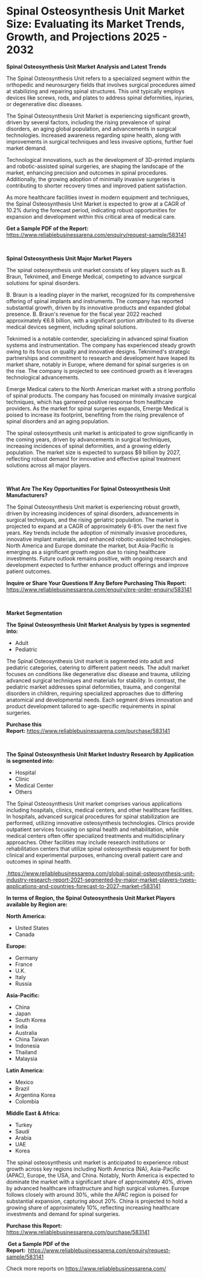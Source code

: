 <p><h1>Spinal Osteosynthesis Unit Market Size: Evaluating its Market Trends, Growth, and Projections 2025 - 2032</h1></p><p><strong>Spinal Osteosynthesis Unit Market Analysis and Latest Trends</strong></p>
<p><p>The Spinal Osteosynthesis Unit refers to a specialized segment within the orthopedic and neurosurgery fields that involves surgical procedures aimed at stabilizing and repairing spinal structures. This unit typically employs devices like screws, rods, and plates to address spinal deformities, injuries, or degenerative disc diseases.</p><p>The Spinal Osteosynthesis Unit Market is experiencing significant growth, driven by several factors, including the rising prevalence of spinal disorders, an aging global population, and advancements in surgical technologies. Increased awareness regarding spine health, along with improvements in surgical techniques and less invasive options, further fuel market demand.</p><p>Technological innovations, such as the development of 3D-printed implants and robotic-assisted spinal surgeries, are shaping the landscape of the market, enhancing precision and outcomes in spinal procedures. Additionally, the growing adoption of minimally invasive surgeries is contributing to shorter recovery times and improved patient satisfaction.</p><p>As more healthcare facilities invest in modern equipment and techniques, the Spinal Osteosynthesis Unit Market is expected to grow at a CAGR of 10.2% during the forecast period, indicating robust opportunities for expansion and development within this critical area of medical care.</p></p>
<p><strong>Get a Sample PDF of the Report:&nbsp;</strong> <a href="https://www.reliablebusinessarena.com/enquiry/request-sample/583141?utm_campaign=2383&utm_medium=2&utm_source=Github&utm_content=ia&utm_term=23032025&utm_id=spinal-osteosynthesis-unit">https://www.reliablebusinessarena.com/enquiry/request-sample/583141</a></p>
<p>&nbsp;</p>
<p><strong>Spinal Osteosynthesis Unit Major Market Players</strong></p>
<p><p>The spinal osteosynthesis unit market consists of key players such as B. Braun, Teknimed, and Emerge Medical, competing to advance surgical solutions for spinal disorders.</p><p>B. Braun is a leading player in the market, recognized for its comprehensive offering of spinal implants and instruments. The company has reported substantial growth, driven by its innovative products and expanded global presence. B. Braun's revenue for the fiscal year 2022 reached approximately €6.8 billion, with a significant portion attributed to its diverse medical devices segment, including spinal solutions.</p><p>Teknimed is a notable contender, specializing in advanced spinal fixation systems and instrumentation. The company has experienced steady growth owing to its focus on quality and innovative designs. Teknimed's strategic partnerships and commitment to research and development have leaped its market share, notably in Europe, where demand for spinal surgeries is on the rise. The company is projected to see continued growth as it leverages technological advancements.</p><p>Emerge Medical caters to the North American market with a strong portfolio of spinal products. The company has focused on minimally invasive surgical techniques, which has garnered positive response from healthcare providers. As the market for spinal surgeries expands, Emerge Medical is poised to increase its footprint, benefiting from the rising prevalence of spinal disorders and an aging population.</p><p>The spinal osteosynthesis unit market is anticipated to grow significantly in the coming years, driven by advancements in surgical techniques, increasing incidences of spinal deformities, and a growing elderly population. The market size is expected to surpass $9 billion by 2027, reflecting robust demand for innovative and effective spinal treatment solutions across all major players.</p></p>
<p>&nbsp;</p>
<p><strong>What Are The Key Opportunities For Spinal Osteosynthesis Unit Manufacturers?</strong></p>
<p><p>The Spinal Osteosynthesis Unit market is experiencing robust growth, driven by increasing incidences of spinal disorders, advancements in surgical techniques, and the rising geriatric population. The market is projected to expand at a CAGR of approximately 6-8% over the next five years. Key trends include the adoption of minimally invasive procedures, innovative implant materials, and enhanced robotic-assisted technologies. North America and Europe dominate the market, but Asia-Pacific is emerging as a significant growth region due to rising healthcare investments. Future outlook remains positive, with ongoing research and development expected to further enhance product offerings and improve patient outcomes.</p></p>
<p><strong>Inquire or Share Your Questions If Any Before Purchasing This Report:</strong> <a href="https://www.reliablebusinessarena.com/enquiry/pre-order-enquiry/583141?utm_campaign=2383&utm_medium=2&utm_source=Github&utm_content=ia&utm_term=23032025&utm_id=spinal-osteosynthesis-unit">https://www.reliablebusinessarena.com/enquiry/pre-order-enquiry/583141</a></p>
<p>&nbsp;</p>
<p><strong>Market Segmentation</strong></p>
<p><strong>The Spinal Osteosynthesis Unit Market Analysis by types is segmented into:</strong></p>
<p><ul><li>Adult</li><li>Pediatric</li></ul></p>
<p><p>The Spinal Osteosynthesis Unit market is segmented into adult and pediatric categories, catering to different patient needs. The adult market focuses on conditions like degenerative disc disease and trauma, utilizing advanced surgical techniques and materials for stability. In contrast, the pediatric market addresses spinal deformities, trauma, and congenital disorders in children, requiring specialized approaches due to differing anatomical and developmental needs. Each segment drives innovation and product development tailored to age-specific requirements in spinal surgeries.</p></p>
<p><strong>Purchase this Report:&nbsp;</strong><a href="https://www.reliablebusinessarena.com/purchase/583141?utm_campaign=2383&utm_medium=2&utm_source=Github&utm_content=ia&utm_term=23032025&utm_id=spinal-osteosynthesis-unit">https://www.reliablebusinessarena.com/purchase/583141</a></p>
<p>&nbsp;</p>
<p><strong>The Spinal Osteosynthesis Unit Market Industry Research by Application is segmented into:</strong></p>
<p><ul><li>Hospital</li><li>Clinic</li><li>Medical Center</li><li>Others</li></ul></p>
<p><p>The Spinal Osteosynthesis Unit market comprises various applications including hospitals, clinics, medical centers, and other healthcare facilities. In hospitals, advanced surgical procedures for spinal stabilization are performed, utilizing innovative osteosynthesis technologies. Clinics provide outpatient services focusing on spinal health and rehabilitation, while medical centers often offer specialized treatments and multidisciplinary approaches. Other facilities may include research institutions or rehabilitation centers that utilize spinal osteosynthesis equipment for both clinical and experimental purposes, enhancing overall patient care and outcomes in spinal health.</p></p>
<p><a href="https://www.reliablebusinessarena.com/global-spinal-osteosynthesis-unit-industry-research-report-2021-segmented-by-major-market-players-types-applications-and-countries-forecast-to-2027-market-r583141?utm_campaign=2383&utm_medium=2&utm_source=Github&utm_content=ia&utm_term=23032025&utm_id=spinal-osteosynthesis-unit">&nbsp;https://www.reliablebusinessarena.com/global-spinal-osteosynthesis-unit-industry-research-report-2021-segmented-by-major-market-players-types-applications-and-countries-forecast-to-2027-market-r583141</a></p>
<p><strong>In terms of Region, the Spinal Osteosynthesis Unit Market Players available by Region are:</strong></p>
<p>
    <p> <strong> North America: </strong>
        <ul>
            <li>United States</li>
            <li>Canada</li>
        </ul>
        </p> 
    <p> <strong> Europe: </strong>
        <ul>
            <li>Germany</li>
            <li>France</li>
            <li>U.K.</li>
            <li>Italy</li>
            <li>Russia</li>
        </ul>
        </p> 
    <p> <strong> Asia-Pacific: </strong>
        <ul>
            <li>China</li>
            <li>Japan</li>
            <li>South Korea</li>
            <li>India</li>
            <li>Australia</li>
            <li>China Taiwan</li>
            <li>Indonesia</li>
            <li>Thailand</li>
            <li>Malaysia</li>
        </ul>
        </p> 
    <p> <strong> Latin America: </strong>
        <ul>
            <li>Mexico</li>
            <li>Brazil</li>
            <li>Argentina Korea</li>
            <li>Colombia</li>
        </ul>
        </p> 
    <p> <strong> Middle East & Africa: </strong>
        <ul>
            <li>Turkey</li>
            <li>Saudi</li>
            <li>Arabia</li>
            <li>UAE</li>
            <li>Korea</li>
        </ul>
    </p>
    </p>
<p><p>The spinal osteosynthesis unit market is anticipated to experience robust growth across key regions including North America (NA), Asia-Pacific (APAC), Europe, the USA, and China. Notably, North America is expected to dominate the market with a significant share of approximately 40%, driven by advanced healthcare infrastructure and high surgical volumes. Europe follows closely with around 30%, while the APAC region is poised for substantial expansion, capturing about 20%. China is projected to hold a growing share of approximately 10%, reflecting increasing healthcare investments and demand for spinal surgeries.</p></p>
<p><strong>Purchase this Report: </strong><a href="https://www.reliablebusinessarena.com/purchase/583141?utm_campaign=2383&utm_medium=2&utm_source=Github&utm_content=ia&utm_term=23032025&utm_id=spinal-osteosynthesis-unit">https://www.reliablebusinessarena.com/purchase/583141</a></p>
<p>&nbsp;<strong>Get a Sample PDF of the Report:&nbsp;&nbsp;</strong><a href="https://www.reliablebusinessarena.com/enquiry/request-sample/583141?utm_campaign=2383&utm_medium=2&utm_source=Github&utm_content=ia&utm_term=23032025&utm_id=spinal-osteosynthesis-unit">https://www.reliablebusinessarena.com/enquiry/request-sample/583141</a></p>
<p><strong></strong></p>
<p>Check more reports on <a href="https://www.reliablebusinessarena.com/?utm_campaign=2383&utm_medium=2&utm_source=Github&utm_content=ia&utm_term=23032025&utm_id=spinal-osteosynthesis-unit">https://www.reliablebusinessarena.com/</a></p>